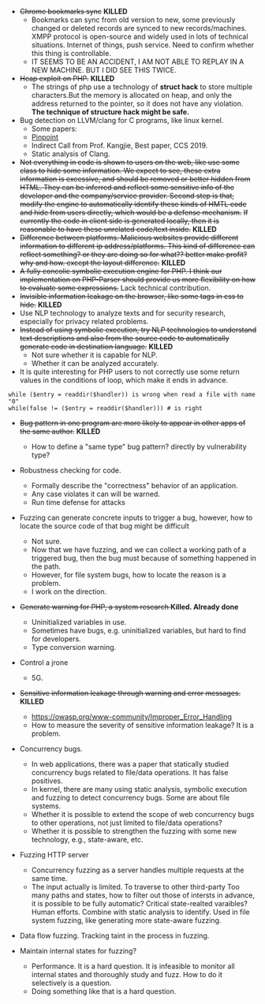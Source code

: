 - <s>Chrome bookmarks sync</s> **KILLED**
    - Bookmarks can sync from old version to new, some previously changed or deleted records are synced to new records/machines. XMPP protocol is open-source and widely used in lots of technical situations. Internet of things, push service. Need to confirm whether this thing is controllable.
    -  IT SEEMS TO BE AN ACCIDENT, I AM NOT ABLE TO REPLAY IN A NEW MACHINE. BUT I DID SEE THIS TWICE.
- <s>Heap exploit on PHP.</s> **KILLED**
    - The strings of php use a technology of **struct hack** to store multiple characters.But the memory is allocated on heap, and only the address returned to the pointer, so it does not have any violation. **The technique of structure hack might be safe.**
- Bug detection on LLVM/clang for C programs, like linux kernel.
    - Some papers:
    - [Pinpoint](https://www.cse.ust.hk/pg/research/projects/charlesz/pinpoint/)
    - Indirect Call from Prof. Kangjie, Best paper, CCS 2019.
    - Static analysis of Clang.
- <s>Not everything in code is shown to users on the web, like use some class to hide some information. We expect to see, these extra information is excessive, and should be removed or better hidden from  HTML. They can be inferred and reflect some sensitive info of the developer and the company/service provider. Second step is that, modify the engine to automatically identify these kinds of HMTL code and hide from users directly, which would be a defense mechanism.</s> <s>If currently the code in client side is generated locally, then it is reasonable to have these unrelated code/text inside.</s> **KILLED**
- <s>Difference between platforms. Malicious websites provide different information to different ip address/platforms. 
This kind of difference can reflect something? or they are doing so for what?? better make profit? why and how. except the layout difference.</s> **KILLED**
- <s>A fully concolic symbolic execution engine for PHP. I think our implementation on PHP-Parser should provide us more flexibility on how to evaluate some expressions.</s> Lack technical contribution.
- <s>Invisible information leakage on the browser, like some tags in css to hide.</s> **KILLED**
- Use NLP technology to analyze texts and for security research, especially for privacy related problems.
- <s>Instead of using symbolic execution, try NLP technologies to understand text descriptions and also from the source code to automatically generate code in destination language.</s> **KILLED**
    - Not sure whether it is capable for NLP.
    - Whether it can be analyzed accurately.
- It is quite interesting for PHP users to not correctly use some return values in the conditions of loop, which make it ends in advance. 
```
while ($entry = readdir($handler)) is wrong when read a file with name "0"
while(false != ($entry = readdir($handler))) # is right
```
- <s>Bug pattern in one program are more likely to appear in other apps of the same author.</s> **KILLED**
    - How to define a "same type" bug pattern? directly by vulnerability type?
- Robustness checking for code.
    - Formally describe the "correctness" behavior of an application.
    - Any case violates it can will be warned.
    - Run time defense for attacks
- Fuzzing can generate concrete inputs to trigger a bug, however, how to locate the source code of that bug might be difficult
    - Not sure.
    - Now that we have fuzzing, and we can collect a working path of a triggered bug, then the bug must because of something happened in the path.
    - However, for file system bugs, how to locate the reason is a problem.
    - I work on the direction.

- <s>Generate warning for PHP, a system research </s> **Killed. Already done**
    - Uninitialized variables in use.
    - Sometimes have bugs, e.g. uninitialized variables, but hard to find for developers.
    - Type conversion warning.

- Control a jrone
    - 5G.

- <s>Sensitive information leakage through warning and error messages.</s> **KILLED**
    - https://owasp.org/www-community/Improper_Error_Handling
    - How to measure the severity of sensitive information leakage? It is a problem.

- Concurrency bugs.
    - In web applications, there was a paper that statically studied concurrency bugs related to file/data operations. It has false positives.
    - In kernel, there are many using static analysis, symbolic execution and fuzzing to detect concurrency bugs. Some are about file systems.
    - Whether it is possible to extend the scope of web concurrency bugs to other operations, not just limited to file/data operations?
    - Whether it is possible to strengthen the fuzzing with some new technology, e.g., state-aware, etc.

- Fuzzing HTTP server
    - Concurrency fuzzing as a server handles multiple requests at the same time.
    - The input actually is limited. To traverse to other third-party Too many paths and states, how to filter out those of intersts in advance, it is possible to be fully automatic? Critical state-realted varaibles? Human efforts. Combine with static analysis to identify. Used in file system fuzzing, like generating more state-aware fuzzing.

- Data flow fuzzing. Tracking taint in the process in fuzzing.

- Maintain internal states for fuzzing?
    - Performance. It is a hard question. It is infeasible to monitor all internal states and thoroughly study and fuzz. How to do it selectively is a question.
    - Doing something like that is a hard question.
